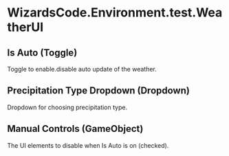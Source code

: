 # WizardsCode.Environment.test.WeatherUI

## Is Auto (Toggle)

Toggle to enable.disable auto update of the weather.


## Precipitation Type Dropdown (Dropdown)

Dropdown for choosing precipitation type.


## Manual Controls (GameObject)

The UI elements to disable when Is Auto is on (checked).

